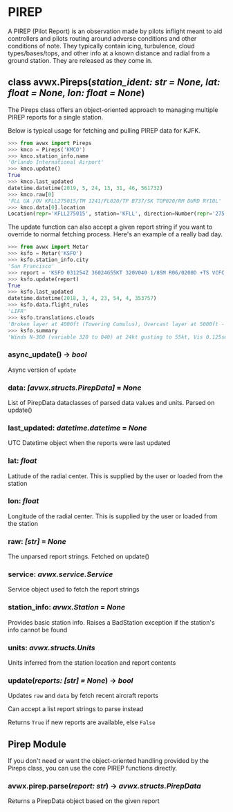 # PIREP

A PIREP (Pilot Report) is an observation made by pilots inflight meant to aid controllers and pilots routing around adverse conditions and other conditions of note. They typically contain icing, turbulence, cloud types/bases/tops, and other info at a known distance and radial from a ground station. They are released as they come in.

## class avwx.**Pireps**(*station_ident: str = None, lat: float = None, lon: float = None*)

The Pireps class offers an object-oriented approach to managing multiple PIREP reports for a single station.

Below is typical usage for fetching and pulling PIREP data for KJFK.

```python
>>> from avwx import Pireps
>>> kmco = Pireps('KMCO')
>>> kmco.station_info.name
'Orlando International Airport'
>>> kmco.update()
True
>>> kmco.last_updated
datetime.datetime(2019, 5, 24, 13, 31, 46, 561732)
>>> kmco.raw[0]
'FLL UA /OV KFLL275015/TM 1241/FL020/TP B737/SK TOP020/RM DURD RY10L'
>>> kmco.data[0].location
Location(repr='KFLL275015', station='KFLL', direction=Number(repr='275', value=275, spoken='two seven five'), distance=Number(repr='015', value=15, spoken='one five'))
```

The update function can also accept a given report string if you want to override to normal fetching process. Here's an example of a really bad day.

```python
>>> from avwx import Metar
>>> ksfo = Metar('KSFO')
>>> ksfo.station_info.city
'San Francisco'
>>> report = 'KSFO 031254Z 36024G55KT 320V040 1/8SM R06/0200D +TS VCFC OVC050 BKN040TCU 14/10 A2978 RMK AIRPORT CLOSED'
>>> ksfo.update(report)
True
>>> ksfo.last_updated
datetime.datetime(2018, 3, 4, 23, 54, 4, 353757)
>>> ksfo.data.flight_rules
'LIFR'
>>> ksfo.translations.clouds
'Broken layer at 4000ft (Towering Cumulus), Overcast layer at 5000ft - Reported AGL'
>>> ksfo.summary
'Winds N-360 (variable 320 to 040) at 24kt gusting to 55kt, Vis 0.125sm, Temp 14C, Dew 10C, Alt 29.78inHg, Heavy Thunderstorm, Vicinity Funnel Cloud, Broken layer at 4000ft (Towering Cumulus), Overcast layer at 5000ft'
```

### **async_update**() -> *bool*

Async version of `update`

### **data**: *[avwx.structs.PirepData]* = *None*

List of PirepData dataclasses of parsed data values and units. Parsed on update()

### **last_updated**: *datetime.datetime* = *None*

UTC Datetime object when the reports were last updated

### **lat**: *float*

Latitude of the radial center. This is supplied by the user or loaded from the station

### **lon**: *float*

Longitude of the radial center. This is supplied by the user or loaded from the station

### **raw**: *[str]* = *None*

The unparsed report strings. Fetched on update()

### **service**: *avwx.service.Service*

Service object used to fetch the report strings

### **station_info**: *avwx.Station* = *None*

Provides basic station info. Raises a BadStation exception if the station's info cannot be found

### **units**: *avwx.structs.Units*

Units inferred from the station location and report contents

### **update**(*reports: [str] = None*) -> *bool*

Updates `raw` and `data` by fetch recent aircraft reports

Can accept a list report strings to parse instead

Returns `True` if new reports are available, else `False`

## Pirep Module

If you don't need or want the object-oriented handling provided by the Pireps class, you can use the core PIREP functions directly.

### avwx.pirep.**parse**(*report: str*) -> *avwx.structs.PirepData*

Returns a PirepData object based on the given report
